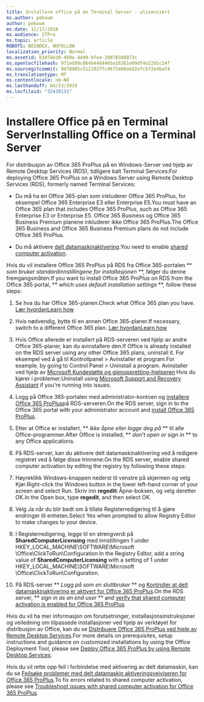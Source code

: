 ```yaml
---
title: Installere office på en Terminal Server - ulisensiert
ms.author: pebaum
author: pebaum
ms.date: 12/17/2018
ms.audience: ITPro
ms.topic: article
ROBOTS: NOINDEX, NOFOLLOW
localization_priority: Normal
ms.assetid: b1074430-489e-4d49-bfe4-3d8783d8073c
ms.openlocfilehash: 971edd9c064b448446ba16361e99df4a2291c14f
ms.sourcegitcommit: 9d78905c512192ffc4675468abd2efc5f2e4baf4
ms.translationtype: MT
ms.contentlocale: nb-NO
ms.lasthandoff: 04/23/2019
ms.locfileid: "32410131"
---
```

# <a name="installing-office-on-a-terminal-server"></a><span data-ttu-id="a895c-102">Installere Office på en Terminal Server</span><span class="sxs-lookup"><span data-stu-id="a895c-102">Installing Office on a Terminal Server</span></span>

<span data-ttu-id="a895c-103">For distribusjon av Office 365 ProPlus på en Windows-Server ved hjelp av Remote Desktop Services (RDS), tidligere kalt Terminal Services:</span><span class="sxs-lookup"><span data-stu-id="a895c-103">For deploying Office 365 ProPlus on a Windows Server using Remote Desktop Services (RDS), formerly named Terminal Services:</span></span>
  
- <span data-ttu-id="a895c-104">Du må ha en Office 365-plan som inkluderer Office 365 ProPlus, for eksempel Office 365 Enterprise E3 eller Enterprise E5.</span><span class="sxs-lookup"><span data-stu-id="a895c-104">You must have an Office 365 plan that includes Office 365 ProPlus, such as Office 365 Enterprise E3 or Enterprise E5.</span></span> <span data-ttu-id="a895c-105">Office 365 Business og Office 365 Business Premium planene inkluderer ikke Office 365 ProPlus.</span><span class="sxs-lookup"><span data-stu-id="a895c-105">The Office 365 Business and Office 365 Business Premium plans do not include Office 365 ProPlus.</span></span>
    
- <span data-ttu-id="a895c-106">Du må aktivere [delt datamaskinaktivering](https://docs.microsoft.com/DeployOffice/overview-of-shared-computer-activation-for-office-365-proplus).</span><span class="sxs-lookup"><span data-stu-id="a895c-106">You need to enable [shared computer activation](https://docs.microsoft.com/DeployOffice/overview-of-shared-computer-activation-for-office-365-proplus).</span></span>
    
<span data-ttu-id="a895c-107">Hvis du vil installere Office 365 ProPlus på RDS fra Office 365-portalen \*\* *som bruker standardinnstillingene for installasjonen* \*\*, følger du denne fremgangsmåten:</span><span class="sxs-lookup"><span data-stu-id="a895c-107">If you want to install Office 365 ProPlus on RDS from the Office 365 portal, \*\* *which uses default installation settings* \*\*, follow these steps:</span></span> 
  
1. <span data-ttu-id="a895c-108">Se hva du har Office 365-planen.</span><span class="sxs-lookup"><span data-stu-id="a895c-108">Check what Office 365 plan you have.</span></span> [<span data-ttu-id="a895c-109">Lær hvordan</span><span class="sxs-lookup"><span data-stu-id="a895c-109">Learn how</span></span>](https://docs.microsoft.com/office365/admin/admin-overview/what-subscription-do-i-have)
    
2. <span data-ttu-id="a895c-110">Hvis nødvendig, bytte til en annen Office 365-planer.</span><span class="sxs-lookup"><span data-stu-id="a895c-110">If necessary, switch to a different Office 365 plan.</span></span> [<span data-ttu-id="a895c-111">Lær hvordan</span><span class="sxs-lookup"><span data-stu-id="a895c-111">Learn how</span></span>](https://docs.microsoft.com/office365/admin/subscriptions-and-billing/switch-to-a-different-plan)
    
3. <span data-ttu-id="a895c-112">Hvis Office allerede er installert på RDS-serveren ved hjelp av andre Office 365-planer, kan du avinstallere den.</span><span class="sxs-lookup"><span data-stu-id="a895c-112">If Office is already installed on the RDS server using any other Office 365 plans, uninstall it.</span></span> <span data-ttu-id="a895c-113">For eksempel ved å gå til Kontrollpanel \> Avinstaller et program.</span><span class="sxs-lookup"><span data-stu-id="a895c-113">For example, by going to Control Panel \> Uninstall a program.</span></span> <span data-ttu-id="a895c-114">Avinstaller ved hjelp av [Microsoft Kundestøtte og gjenoppretting-hjelperen](https://aka.ms/SARA-OfficeUninstall-Alchemy) Hvis du kjører i problemer.</span><span class="sxs-lookup"><span data-stu-id="a895c-114">Uninstall using [Microsoft Support and Recovery Assistant](https://aka.ms/SARA-OfficeUninstall-Alchemy) if you're running into issues.</span></span> 
    
4. <span data-ttu-id="a895c-115">Logg på Office 365-portalen med administrator-kontoen og [installere Office 365 ProPlus](https://portal.office.com/OLS/MySoftware.aspx)på RDS-serveren.</span><span class="sxs-lookup"><span data-stu-id="a895c-115">On the RDS server, sign in to the Office 365 portal with your administrator account and [install Office 365 ProPlus](https://portal.office.com/OLS/MySoftware.aspx).</span></span>
    
5. <span data-ttu-id="a895c-116">Etter at Office er installert, \*\* *ikke åpne eller logge deg på* \*\* til alle Office-programmer.</span><span class="sxs-lookup"><span data-stu-id="a895c-116">After Office is installed, \*\* *don't open or sign in* \*\* to any Office applications.</span></span> 
    
6. <span data-ttu-id="a895c-117">På RDS-server, kan du aktivere delt datamaskinaktivering ved å redigere registret ved å følge disse trinnene:</span><span class="sxs-lookup"><span data-stu-id="a895c-117">On the RDS server, enable shared computer activation by editing the registry by following these steps:</span></span>
    
1. <span data-ttu-id="a895c-118">Høyreklikk Windows-knappen nederst til venstre på skjermen og velg Kjør.</span><span class="sxs-lookup"><span data-stu-id="a895c-118">Right-click the Windows button in the lower left-hand corner of your screen and select Run.</span></span> <span data-ttu-id="a895c-119">Skriv inn **regedit**i Åpne-boksen, og velg deretter OK.</span><span class="sxs-lookup"><span data-stu-id="a895c-119">In the Open box, type **regedit**, and then select OK.</span></span> 
    
2. <span data-ttu-id="a895c-120">Velg Ja når du blir bedt om å tillate Registerredigering til å gjøre endringer til enheten.</span><span class="sxs-lookup"><span data-stu-id="a895c-120">Select Yes when prompted to allow Registry Editor to make changes to your device.</span></span>
    
3. <span data-ttu-id="a895c-121">I Registerredigering, legge til en strengverdi på **SharedComputerLicensing** med innstillingen 1 under HKEY_LOCAL_MACHINE\SOFTWARE\Microsoft \Office\ClickToRun\Configuration.</span><span class="sxs-lookup"><span data-stu-id="a895c-121">In the Registry Editor, add a string value of **SharedComputerLicensing** with a setting of 1 under HKEY_LOCAL_MACHINE\SOFTWARE\Microsoft \Office\ClickToRun\Configuration.</span></span> 
    
7. <span data-ttu-id="a895c-122">På RDS-server \*\* *Logg på som en sluttbruker* \*\* og [Kontroller at delt datamaskinaktivering er aktivert for Office 365 ProPlus](https://docs.microsoft.com/DeployOffice/troubleshoot-issues-with-shared-computer-activation-for-office-365-proplus#verify-that-activation-for-office-365-proplus-succeeded).</span><span class="sxs-lookup"><span data-stu-id="a895c-122">On the RDS server, \*\* *sign in as an end user* \*\* and [verify that shared computer activation is enabled for Office 365 ProPlus](https://docs.microsoft.com/DeployOffice/troubleshoot-issues-with-shared-computer-activation-for-office-365-proplus#verify-that-activation-for-office-365-proplus-succeeded).</span></span>
    
<span data-ttu-id="a895c-123">Hvis du vil ha mer informasjon om forutsetninger, installasjonsinstruksjoner og veiledning om tilpassede installasjoner ved hjelp av verktøyet for distribusjon av Office, kan du se [Distribuere Office 365 ProPlus ved hjelp av Remote Desktop Services](https://docs.microsoft.com/DeployOffice/deploy-office-365-proplus-by-using-remote-desktop-services).</span><span class="sxs-lookup"><span data-stu-id="a895c-123">For more details on prerequisites, setup instructions and guidance on customized installations by using the Office Deployment Tool, please see [Deploy Office 365 ProPlus by using Remote Desktop Services](https://docs.microsoft.com/DeployOffice/deploy-office-365-proplus-by-using-remote-desktop-services).</span></span>
  
<span data-ttu-id="a895c-124">Hvis du vil rette opp feil i forbindelse med aktivering av delt datamaskin, kan du se [Feilsøke problemer med delt datamaskin aktiveringsveiviseren for Office 365 ProPlus](https://docs.microsoft.com/DeployOffice/troubleshoot-issues-with-shared-computer-activation-for-office-365-proplus).</span><span class="sxs-lookup"><span data-stu-id="a895c-124">To fix errors related to shared computer activation, please see [Troubleshoot issues with shared computer activation for Office 365 ProPlus](https://docs.microsoft.com/DeployOffice/troubleshoot-issues-with-shared-computer-activation-for-office-365-proplus).</span></span>
  

